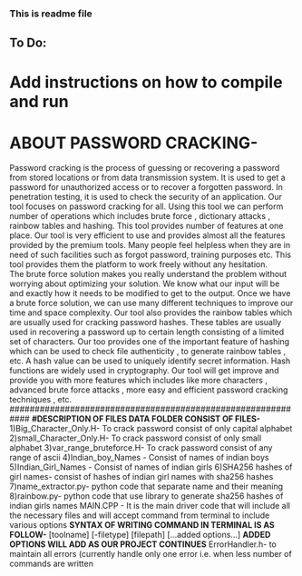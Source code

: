 ### This is readme file

## To Do:

# Add instructions on how to compile and run
# ABOUT PASSWORD CRACKING- 
Password cracking is the process of guessing or recovering a password from stored locations or from data transmission system. 
It is used to get a password for unauthorized access or to recover a forgotten password. In penetration testing, it is used to check the security of an application.
Our tool focuses on password cracking for all. Using this tool we can perform number of operations which includes brute force , dictionary attacks , rainbow tables and hashing. This tool provides number of features at one place.
Our tool is very efficient to use and provides almost all the features provided by the premium tools.
Many people feel helpless when they are in need of such facilities such as forgot password, training purposes etc.
This tool provides them the platform to work freely without any hesitation.  
The brute force solution makes you really understand the problem without worrying about optimizing your solution. We know what our input will be and exactly how it needs to be modified to get to the output. Once we have a brute force solution, we can use many different techniques to improve our time and space complexity.
Our tool also provides the rainbow tables which are usually used for cracking password hashes. These tables are usually used in recovering a password up to certain length consisting of a limited set of characters.
Our too provides one of the important feature of hashing which can be used to check file authenticity , to generate rainbow tables , etc. A hash value can be used to uniquely identify secret information. Hash functions are widely used in cryptography. 
Our tool will get improve and provide you with more features which includes like more characters , advanced brute force attacks , more easy and efficient password cracking techniques , etc. 
############################################################
**#DESCRIPTION OF FILES
DATA FOLDER CONSIST OF FILES-**
1)Big_Character_Only.H-   To crack password consist of only capital alphabet
2)small_Character_Only.H- To crack password consist of only small alphabet
3)var_range_bruteforce.H- To crack password consist of any range of ascii
4)Indian_boy_Names -      Consist of names of indian boys
5)Indian_Girl_Names -     Consist of names of indian girls
6)SHA256 hashes of girl names- consist of hashes of indian girl names with sha256 hashes
7)name_extractor.py-      python code that separate name and their meaning
8)rainbow.py-             python code that use library to generate sha256 hashes of indian girls names
MAIN.CPP -                It is the main driver code that will include all the necessary files and will accept 
                          command from terminal to include various options
            **SYNTAX OF WRITING COMMAND IN TERMINAL IS AS FOLLOW-**
                            [toolname] [-filetype] [filepath] [...added options...]
                                      **ADDED OPTIONS WILL ADD AS OUR PROJECT CONTINUES**
ErrorHandler.h-            to maintain all errors (currently handle only one error i.e. 
                           when less number of commands are written 
                          

